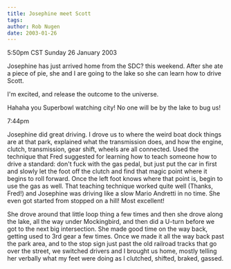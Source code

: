```yaml
---
title: Josephine meet Scott
tags: 
author: Rob Nugen
date: 2003-01-26
---
```


<p class=date>5:50pm CST Sunday 26 January 2003</p>

<p>Josephine has just arrived home from the SDC? this weekend.  After
she ate a piece of pie, she and I are going to the lake so she can
learn how to drive Scott.</p>

<p>I'm excited, and release the outcome to the universe.</p>

<p>Hahaha you Superbowl watching city!  No one will be by the lake to
bug us!</p>

<p class=date>7:44pm</p>

<p>Josephine did great driving.  I drove us to where the weird boat
dock things are at that park, explained what the transmission does,
and how the engine, clutch, transmission, gear shift, wheels are all
connected.  Used the technique that Fred suggested for learning how to
teach someone how to drive a standard: don't fuck with the gas pedal,
but just put the car in first and slowly let the foot off the clutch
and find that magic point where it begins to roll forward.  Once the
left foot knows where that point is, begin to use the gas as well.
That teaching technique worked quite well (Thanks, Fred!) and
Josephine was driving like a slow Mario Andretti in no time.  She even
got started from stopped on a hill!  Most excellent!</p>

<p>She drove around that little loop thing a few times and then she
drove along the lake, all the way under Mockingbird, and then did a
U-turn before we got to the next big intersection.  She made good time
on the way back, getting used to 3rd gear a few times.  Once we made
it all the way back past the park area, and to the stop sign just past
the old railroad tracks that go over the street, we switched drivers
and I brought us home, mostly telling her verbally what my feet were
doing as I clutched, shifted, braked, gassed.</p>

